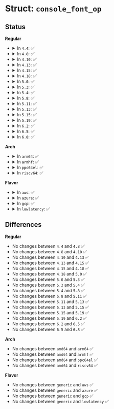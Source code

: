# Struct: <code>console_font_op</code>

## Status
<b>Regular</b>
<ul>
<li>
<details>
<summary>In <code>4.4</code>: ✅</summary>

```c
struct console_font_op {
    unsigned int op;
    unsigned int flags;
    unsigned int width;
    unsigned int height;
    unsigned int charcount;
    unsigned char *data;
};
```
</details>
</li>
<li>
<details>
<summary>In <code>4.8</code>: ✅</summary>

```c
struct console_font_op {
    unsigned int op;
    unsigned int flags;
    unsigned int width;
    unsigned int height;
    unsigned int charcount;
    unsigned char *data;
};
```
</details>
</li>
<li>
<details>
<summary>In <code>4.10</code>: ✅</summary>

```c
struct console_font_op {
    unsigned int op;
    unsigned int flags;
    unsigned int width;
    unsigned int height;
    unsigned int charcount;
    unsigned char *data;
};
```
</details>
</li>
<li>
<details>
<summary>In <code>4.13</code>: ✅</summary>

```c
struct console_font_op {
    unsigned int op;
    unsigned int flags;
    unsigned int width;
    unsigned int height;
    unsigned int charcount;
    unsigned char *data;
};
```
</details>
</li>
<li>
<details>
<summary>In <code>4.15</code>: ✅</summary>

```c
struct console_font_op {
    unsigned int op;
    unsigned int flags;
    unsigned int width;
    unsigned int height;
    unsigned int charcount;
    unsigned char *data;
};
```
</details>
</li>
<li>
<details>
<summary>In <code>4.18</code>: ✅</summary>

```c
struct console_font_op {
    unsigned int op;
    unsigned int flags;
    unsigned int width;
    unsigned int height;
    unsigned int charcount;
    unsigned char *data;
};
```
</details>
</li>
<li>
<details>
<summary>In <code>5.0</code>: ✅</summary>

```c
struct console_font_op {
    unsigned int op;
    unsigned int flags;
    unsigned int width;
    unsigned int height;
    unsigned int charcount;
    unsigned char *data;
};
```
</details>
</li>
<li>
<details>
<summary>In <code>5.3</code>: ✅</summary>

```c
struct console_font_op {
    unsigned int op;
    unsigned int flags;
    unsigned int width;
    unsigned int height;
    unsigned int charcount;
    unsigned char *data;
};
```
</details>
</li>
<li>
<details>
<summary>In <code>5.4</code>: ✅</summary>

```c
struct console_font_op {
    unsigned int op;
    unsigned int flags;
    unsigned int width;
    unsigned int height;
    unsigned int charcount;
    unsigned char *data;
};
```
</details>
</li>
<li>
<details>
<summary>In <code>5.8</code>: ✅</summary>

```c
struct console_font_op {
    unsigned int op;
    unsigned int flags;
    unsigned int width;
    unsigned int height;
    unsigned int charcount;
    unsigned char *data;
};
```
</details>
</li>
<li>
<details>
<summary>In <code>5.11</code>: ✅</summary>

```c
struct console_font_op {
    unsigned int op;
    unsigned int flags;
    unsigned int width;
    unsigned int height;
    unsigned int charcount;
    unsigned char *data;
};
```
</details>
</li>
<li>
<details>
<summary>In <code>5.13</code>: ✅</summary>

```c
struct console_font_op {
    unsigned int op;
    unsigned int flags;
    unsigned int width;
    unsigned int height;
    unsigned int charcount;
    unsigned char *data;
};
```
</details>
</li>
<li>
<details>
<summary>In <code>5.15</code>: ✅</summary>

```c
struct console_font_op {
    unsigned int op;
    unsigned int flags;
    unsigned int width;
    unsigned int height;
    unsigned int charcount;
    unsigned char *data;
};
```
</details>
</li>
<li>
<details>
<summary>In <code>5.19</code>: ✅</summary>

```c
struct console_font_op {
    unsigned int op;
    unsigned int flags;
    unsigned int width;
    unsigned int height;
    unsigned int charcount;
    unsigned char *data;
};
```
</details>
</li>
<li>
<details>
<summary>In <code>6.2</code>: ✅</summary>

```c
struct console_font_op {
    unsigned int op;
    unsigned int flags;
    unsigned int width;
    unsigned int height;
    unsigned int charcount;
    unsigned char *data;
};
```
</details>
</li>
<li>
<details>
<summary>In <code>6.5</code>: ✅</summary>

```c
struct console_font_op {
    unsigned int op;
    unsigned int flags;
    unsigned int width;
    unsigned int height;
    unsigned int charcount;
    unsigned char *data;
};
```
</details>
</li>
<li>
<details>
<summary>In <code>6.8</code>: ✅</summary>

```c
struct console_font_op {
    unsigned int op;
    unsigned int flags;
    unsigned int width;
    unsigned int height;
    unsigned int charcount;
    unsigned char *data;
};
```
</details>
</li>
</ul>
<b>Arch</b>
<ul>
<li>
<details>
<summary>In <code>arm64</code>: ✅</summary>

```c
struct console_font_op {
    unsigned int op;
    unsigned int flags;
    unsigned int width;
    unsigned int height;
    unsigned int charcount;
    unsigned char *data;
};
```
</details>
</li>
<li>
<details>
<summary>In <code>armhf</code>: ✅</summary>

```c
struct console_font_op {
    unsigned int op;
    unsigned int flags;
    unsigned int width;
    unsigned int height;
    unsigned int charcount;
    unsigned char *data;
};
```
</details>
</li>
<li>
<details>
<summary>In <code>ppc64el</code>: ✅</summary>

```c
struct console_font_op {
    unsigned int op;
    unsigned int flags;
    unsigned int width;
    unsigned int height;
    unsigned int charcount;
    unsigned char *data;
};
```
</details>
</li>
<li>
<details>
<summary>In <code>riscv64</code>: ✅</summary>

```c
struct console_font_op {
    unsigned int op;
    unsigned int flags;
    unsigned int width;
    unsigned int height;
    unsigned int charcount;
    unsigned char *data;
};
```
</details>
</li>
</ul>
<b>Flavor</b>
<ul>
<li>
<details>
<summary>In <code>aws</code>: ✅</summary>

```c
struct console_font_op {
    unsigned int op;
    unsigned int flags;
    unsigned int width;
    unsigned int height;
    unsigned int charcount;
    unsigned char *data;
};
```
</details>
</li>
<li>
<details>
<summary>In <code>azure</code>: ✅</summary>

```c
struct console_font_op {
    unsigned int op;
    unsigned int flags;
    unsigned int width;
    unsigned int height;
    unsigned int charcount;
    unsigned char *data;
};
```
</details>
</li>
<li>
<details>
<summary>In <code>gcp</code>: ✅</summary>

```c
struct console_font_op {
    unsigned int op;
    unsigned int flags;
    unsigned int width;
    unsigned int height;
    unsigned int charcount;
    unsigned char *data;
};
```
</details>
</li>
<li>
<details>
<summary>In <code>lowlatency</code>: ✅</summary>

```c
struct console_font_op {
    unsigned int op;
    unsigned int flags;
    unsigned int width;
    unsigned int height;
    unsigned int charcount;
    unsigned char *data;
};
```
</details>
</li>
</ul>

## Differences
<b>Regular</b>
<ul>
<li>
No changes between <code>4.4</code> and <code>4.8</code> ✅
</li>
<li>
No changes between <code>4.8</code> and <code>4.10</code> ✅
</li>
<li>
No changes between <code>4.10</code> and <code>4.13</code> ✅
</li>
<li>
No changes between <code>4.13</code> and <code>4.15</code> ✅
</li>
<li>
No changes between <code>4.15</code> and <code>4.18</code> ✅
</li>
<li>
No changes between <code>4.18</code> and <code>5.0</code> ✅
</li>
<li>
No changes between <code>5.0</code> and <code>5.3</code> ✅
</li>
<li>
No changes between <code>5.3</code> and <code>5.4</code> ✅
</li>
<li>
No changes between <code>5.4</code> and <code>5.8</code> ✅
</li>
<li>
No changes between <code>5.8</code> and <code>5.11</code> ✅
</li>
<li>
No changes between <code>5.11</code> and <code>5.13</code> ✅
</li>
<li>
No changes between <code>5.13</code> and <code>5.15</code> ✅
</li>
<li>
No changes between <code>5.15</code> and <code>5.19</code> ✅
</li>
<li>
No changes between <code>5.19</code> and <code>6.2</code> ✅
</li>
<li>
No changes between <code>6.2</code> and <code>6.5</code> ✅
</li>
<li>
No changes between <code>6.5</code> and <code>6.8</code> ✅
</li>
</ul>
<b>Arch</b>
<ul>
<li>
No changes between <code>amd64</code> and <code>arm64</code> ✅
</li>
<li>
No changes between <code>amd64</code> and <code>armhf</code> ✅
</li>
<li>
No changes between <code>amd64</code> and <code>ppc64el</code> ✅
</li>
<li>
No changes between <code>amd64</code> and <code>riscv64</code> ✅
</li>
</ul>
<b>Flavor</b>
<ul>
<li>
No changes between <code>generic</code> and <code>aws</code> ✅
</li>
<li>
No changes between <code>generic</code> and <code>azure</code> ✅
</li>
<li>
No changes between <code>generic</code> and <code>gcp</code> ✅
</li>
<li>
No changes between <code>generic</code> and <code>lowlatency</code> ✅
</li>
</ul>
